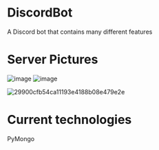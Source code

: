 # DiscordBot
A Discord bot that contains many different features

# Server Pictures
![image](https://user-images.githubusercontent.com/57853013/72488211-f0754380-37d5-11ea-878e-545650376370.png)
![image](https://user-images.githubusercontent.com/57853013/72488288-27e3f000-37d6-11ea-855d-8af35c6533c8.png)

![29900cfb54ca11193e4188b08e479e2e](https://user-images.githubusercontent.com/57853013/72458456-41614980-378e-11ea-914a-8be9c2ac925a.jpg)

# Current technologies
PyMongo
